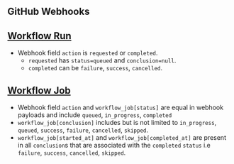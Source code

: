 ## GitHub Webhooks

## [Workflow Run](https://docs.github.com/en/developers/webhooks-and-events/webhooks/webhook-events-and-payloads#workflow_run)

* Webhook field `action` is `requested` or `completed`.
  * `requested` has `status=queued` and `conclusion=null`.
  * `completed` can be `failure`, `success`, `cancelled`.

## [Workflow Job](https://docs.github.com/en/developers/webhooks-and-events/webhooks/webhook-events-and-payloads#workflow_job)

* Webhook field `action` and `workflow_job[status]` are equal in webhook payloads and include `queued`, `in_progress`, `completed`
* `workflow_job[conclusion]` includes but is not limited to `in_progress`, `queued`, `success`, `failure`, `cancelled`, `skipped`.
* `workflow_job[started_at]` and `workflow_job[completed_at]` are present in all `conclusion`s that are associated with 
  the `completed` `status` i.e `failure`, `success`, `cancelled`, `skipped`.




